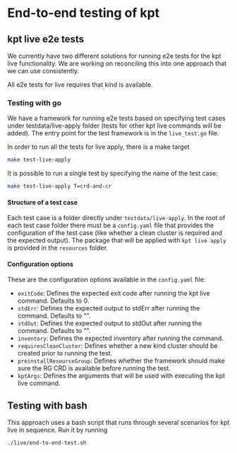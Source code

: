 # End-to-end testing of kpt

## kpt live e2e tests

We currently have two different solutions for running e2e tests for the kpt
live functionality. We are working on reconciling this into one approach that
we can use consistently.

All e2e tests for live requires that kind is available.

### Testing with go

We have a framework for running e2e tests based on specifying test cases
under testdata/live-apply folder (tests for other kpt live commands will be
added). The entry point for the test framework is in
the `live_test.go` file.

In order to run all the tests for live apply, there is a make target
```sh
make test-live-apply
```

It is possible to run a single test by specifying the name of the test case:
```sh
make test-live-apply T=crd-and-cr
```

#### Structure of a test case

Each test case is a folder directly under `testdata/live-apply`. In the root
of each test case folder there must be a `config.yaml` file that provides the
configuration of the test case (like whether a clean cluster is required and
the expected output). The package that will be applied with `kpt live apply` is
provided in the `resources` folder.

#### Configuration options

These are the configuration options available in the `config.yaml` file:
 * `exitCode`: Defines the expected exit code after running the kpt live command. Defaults to 0.
 * `stdErr`: Defines the expected output to stdErr after running the command. Defaults to "".
 * `stdOut`: Defines the expected output to stdOut after running the command. Defaults to "".
 * `inventory`: Defines the expected inventory after running the command.
 * `requiresCleanCluster`: Defines whether a new kind cluster should be created prior to running the test.
 * `preinstallResourceGroup`: Defines whether the framework should make sure the RG CRD is available before running the test.
 * `kptArgs`: Defines the arguments that will be used with executing the kpt live command.

## Testing with bash

This approach uses a bash script that runs through several scenarios for
kpt live in sequence. Run it by running
```sh
./live/end-to-end-test.sh
```